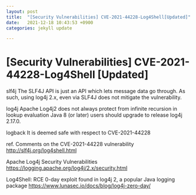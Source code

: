```yaml
---
layout: post
title:  "[Security Vulnerabilities] CVE-2021-44228-Log4Shell[Updated]"
date:   2021-12-18 10:43:53 +0900
categories: jekyll update

---
```


# [Security Vulnerabilities] CVE-2021-44228-Log4Shell [Updated]

slf4j
The SLF4J API is just an API which lets message data go through. As such, using log4j 2.x, even via SLF4J does not mitigate the vulnerability.

log4j
Apache Log4j2 does not always protect from infinite recursion in lookup evaluation
Java 8 (or later) users should upgrade to release log4j 2.17.0.

logback
It is deemed safe with respect to CVE-2021-44228

ref.
Comments on the CVE-2021-44228 vulnerability
http://slf4j.org/log4shell.html

Apache Log4j Security Vulnerabilities
https://logging.apache.org/log4j/2.x/security.html

Log4Shell: RCE 0-day exploit found in log4j 2, a popular Java logging package
https://www.lunasec.io/docs/blog/log4j-zero-day/

